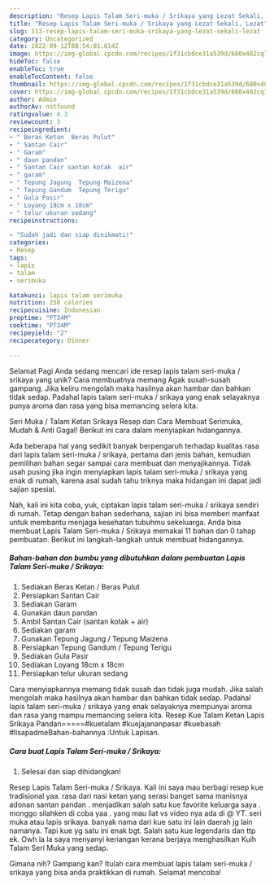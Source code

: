 ```yaml
---
description: "Resep Lapis Talam Seri-muka / Srikaya yang Lezat Sekali, Lezat"
title: "Resep Lapis Talam Seri-muka / Srikaya yang Lezat Sekali, Lezat"
slug: 113-resep-lapis-talam-seri-muka-srikaya-yang-lezat-sekali-lezat
category: Uncategorized
date: 2022-09-12T08:54:01.614Z
image: https://img-global.cpcdn.com/recipes/1f31cbdce31a539d/680x482cq70/lapis-talam-seri-muka-srikaya-foto-resep-utama.jpg
hideToc: false
enableToc: true
enableTocContent: false
thumbnail: https://img-global.cpcdn.com/recipes/1f31cbdce31a539d/680x482cq70/lapis-talam-seri-muka-srikaya-foto-resep-utama.jpg
cover: https://img-global.cpcdn.com/recipes/1f31cbdce31a539d/680x482cq70/lapis-talam-seri-muka-srikaya-foto-resep-utama.jpg
author: Admin
authorAv: notfound
ratingvalue: 4.3
reviewcount: 3
recipeingredient:
- " Beras Ketan  Beras Pulut"
- " Santan Cair"
- " Garam"
- " daun pandan"
- " Santan Cair santan kotak  air"
- " garam"
- " Tepung Jagung  Tepung Maizena"
- " Tepung Gandum  Tepung Terigu"
- " Gula Pasir"
- " Loyang 18cm x 18cm"
- " telur ukuran sedang"
recipeinstructions:

- "Sudah jadi dan siap dinikmati!"
categories:
- Resep
tags:
- lapis
- talam
- serimuka

katakunci: lapis talam serimuka 
nutrition: 258 calories
recipecuisine: Indonesian
preptime: "PT34M"
cooktime: "PT34M"
recipeyield: "2"
recipecategory: Dinner

---
```



Selamat Pagi Anda sedang mencari ide resep lapis talam seri-muka / srikaya yang unik? Cara membuatnya memang Agak susah-susah gampang. Jika keliru mengolah maka hasilnya akan hambar dan bahkan tidak sedap. Padahal lapis talam seri-muka / srikaya yang enak selayaknya punya aroma dan rasa yang bisa memancing selera kita.


Seri Muka / Talam Ketan Srikaya Resep dan Cara Membuat Serimuka, Mudah &amp; Anti Gagal! Berikut ini cara dalam menyiapkan hidangannya.

Ada beberapa hal yang sedikit banyak berpengaruh terhadap kualitas rasa dari lapis talam seri-muka / srikaya, pertama dari jenis bahan, kemudian pemilihan bahan segar sampai cara membuat dan menyajikannya. Tidak usah pusing jika ingin menyiapkan lapis talam seri-muka / srikaya yang enak di rumah, karena asal sudah tahu triknya maka hidangan ini dapat jadi sajian spesial.


Nah, kali ini kita coba, yuk, ciptakan lapis talam seri-muka / srikaya sendiri di rumah. Tetap dengan bahan sederhana, sajian ini bisa memberi manfaat untuk membantu menjaga kesehatan tubuhmu sekeluarga. Anda bisa membuat Lapis Talam Seri-muka / Srikaya memakai 11 bahan dan 0 tahap pembuatan. Berikut ini langkah-langkah untuk membuat hidangannya.

<!--inarticleads1-->

##### Bahan-bahan dan bumbu yang dibutuhkan dalam pembuatan Lapis Talam Seri-muka / Srikaya:

1. Sediakan  Beras Ketan / Beras Pulut
1. Persiapkan  Santan Cair
1. Sediakan  Garam
1. Gunakan  daun pandan
1. Ambil  Santan Cair (santan kotak + air)
1. Sediakan  garam
1. Gunakan  Tepung Jagung / Tepung Maizena
1. Persiapkan  Tepung Gandum / Tepung Terigu
1. Sediakan  Gula Pasir
1. Sediakan  Loyang 18cm x 18cm
1. Persiapkan  telur ukuran sedang


Cara menyiapkannya memang tidak susah dan tidak juga mudah. Jika salah mengolah maka hasilnya akan hambar dan bahkan tidak sedap. Padahal lapis talam seri-muka / srikaya yang enak selayaknya mempunyai aroma dan rasa yang mampu memancing selera kita. Resep Kue Talam Ketan Lapis Srikaya Pandan=====#kuetalam #kuejajananpasar #kuebasah #lisapadmeBahan-bahannya :Untuk Lapisan. 

<!--inarticleads2-->

##### Cara buat Lapis Talam Seri-muka / Srikaya:


1. Selesai dan siap dihidangkan!

Resep Lapis Talam Seri-muka / Srikaya. Kali ini saya mau berbagi resep kue tradisional yaa. rasa dari nasi ketan yang serasi banget sama manisnya adonan santan pandan . menjadikan salah satu kue favorite keluarga saya . monggo silahken di coba yaa . yang mau liat vs video nya ada di @ YT. seri muka atau lapis srikaya. banyak nama dari kue satu ini lain daerah jg lain namanya. Tapi kue yg satu ini enak bgt. Salah satu kue legendaris dan ttp ek. Owh la la saya menyanyi keriangan kerana berjaya menghasilkan Kuih Talam Seri Muka yang sedap. 

Gimana nih? Gampang kan? Itulah cara membuat lapis talam seri-muka / srikaya yang bisa anda praktikkan di rumah. Selamat mencoba!
